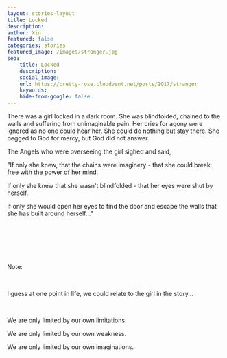```yaml
---
layout: stories-layout
title: Locked
description:
author: Xin
featured: false
categories: stories
featured_image: /images/stranger.jpg
seo:
    title: Locked
    description:
    social_image:
    url: https://pretty-rose.cloudvent.net/posts/2017/stranger
    keywords:
    hide-from-google: false
---
```

There was a girl locked in a dark room. She was blindfolded, chained to the walls and suffering from unimaginable pain. Her cries for agony were ignored as no one could hear her. She could do nothing but stay there. She begged to God for mercy, but God did not answer.

The Angels who were overseeing the girl sighed and said,

"If only she knew, that the chains were imaginery - that she could break free with the power of her mind.

If only she knew that she wasn't blindfolded - that her eyes were shut by herself.

If only she would open her eyes to find the door and escape the walls that she has built around herself..."

&nbsp;

&nbsp;

&nbsp;

Note:

&nbsp;

I guess at one point in life, we could relate to the girl in the story...

&nbsp;

We are only limited by our own limitations.

We are only limited by our own weakness.

We are only limited by our own imaginations.

&nbsp;

